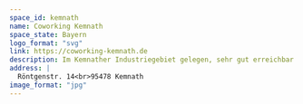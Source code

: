 ```yaml
---
space_id: kemnath
name: Coworking Kemnath
space_state: Bayern
logo_format: "svg"
link: https://coworking-kemnath.de
description: Im Kemnather Industriegebiet gelegen, sehr gut erreichbar von Marktredwitz, Bayreuth, Weiden und Amberg, findet Ihr unser neues Coworking-Space. In einer schicken Industriehalle, die schon seit über 40 Jahren verschiedene Firmen beherbergte, stehen Euch kreative und innovative Räume und Orte zur Verfügung.
address: |
  Röntgenstr. 14<br>95478 Kemnath
image_format: "jpg"
---
```

